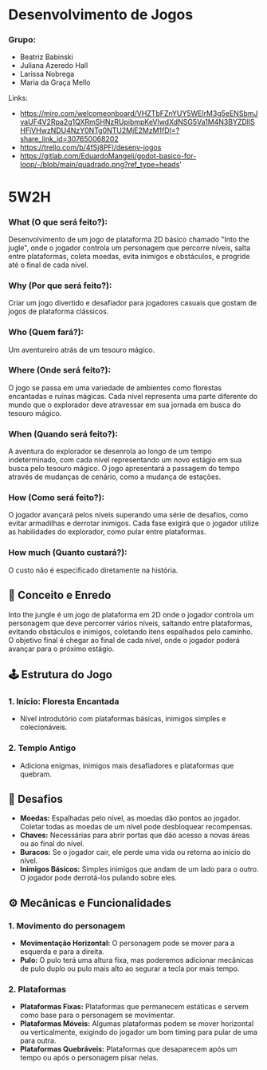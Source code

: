 # Desenvolvimento de Jogos 
### Grupo: 
* Beatriz Babinski
* Juliana Azeredo Hall
* Larissa Nobrega
* Maria da Graça Mello 

Links: 
- https://miro.com/welcomeonboard/VHZTbFZnYUY5WElrM3g5eENSbmJvaUF4V2Rpa2g1QXRmSHNzRUpibmpKeVlwdXdNSG5Va1M4N3BYZDllSHFjVHwzNDU4NzY0NTg0NTU2MjE2MzM1fDI=?share_link_id=307650068202
- https://trello.com/b/4fSj8PFl/desenv-jogos
- https://gitlab.com/EduardoMangeli/godot-basico-for-loop/-/blob/main/quadrado.png?ref_type=heads'


# 5W2H
### What (O que será feito?):
Desenvolvimento de um jogo de plataforma 2D básico chamado "Into the jugle", onde o jogador controla um personagem que percorre níveis, salta entre plataformas, coleta moedas, evita inimigos e obstáculos, e progride até o final de cada nível.

###  Why (Por que será feito?):
Criar um jogo divertido e desafiador para jogadores casuais que gostam de jogos de plataforma clássicos.

###  Who (Quem fará?):
Um aventureiro atrás de um tesouro mágico.

###  Where (Onde será feito?):
O jogo se passa em uma variedade de ambientes como florestas encantadas e ruínas mágicas. Cada nível representa uma parte diferente do mundo que o explorador deve atravessar em sua jornada em busca do tesouro mágico.

###  When (Quando será feito?):
A aventura do explorador se desenrola ao longo de um tempo indeterminado, com cada nível representando um novo estágio em sua busca pelo tesouro mágico. O jogo apresentará a passagem do tempo através de mudanças de cenário, como a mudança de estações.

###  How (Como será feito?):
O jogador avançará pelos níveis superando uma série de desafios, como evitar armadilhas e derrotar inimigos. Cada fase exigirá que o jogador utilize as habilidades do explorador, como pular entre plataformas.

###  How much (Quanto custará?):
O custo não é especificado diretamente na história.



## 📜 Conceito e Enredo

Into the jungle é um jogo de plataforma em 2D onde o jogador controla um personagem que deve percorrer vários níveis, saltando entre plataformas, evitando obstáculos e inimigos, coletando itens espalhados pelo caminho. O objetivo final é chegar ao final de cada nível, onde o jogador poderá avançar para o próximo estágio.

## 🕹️ Estrutura do Jogo

### 1. Início: Floresta Encantada
- Nível introdutório com plataformas básicas, inimigos simples e colecionáveis.

### 2. Templo Antigo
- Adiciona enigmas, inimigos mais desafiadores e plataformas que quebram.

## 🧩 Desafios

- **Moedas:** Espalhadas pelo nível, as moedas dão pontos ao jogador. Coletar todas as moedas de um nível pode desbloquear recompensas.
- **Chaves:**  Necessárias para abrir portas que dão acesso a novas áreas ou ao final do nível.
- **Buracos:** Se o jogador cair, ele perde uma vida ou retorna ao início do nível.
- **Inimigos Básicos:** Simples inimigos que andam de um lado para o outro. O jogador pode derrotá-los pulando sobre eles.


## ⚙️ Mecânicas e Funcionalidades

### 1. Movimento do personagem
- **Movimentação Horizontal:** O personagem pode se mover para a esquerda e para a direita.
- **Pulo:** O pulo terá uma altura fixa, mas poderemos adicionar mecânicas de pulo duplo ou pulo mais alto ao segurar a tecla por mais tempo.

### 2. Plataformas
- **Plataformas Fixas:** Plataformas que permanecem estáticas e servem como base para o personagem se movimentar.
- **Plataformas Móveis:**  Algumas plataformas podem se mover horizontal ou verticalmente, exigindo do jogador um bom timing para pular de uma para outra.
- **Plataformas Quebráveis:** Plataformas que desaparecem após um tempo ou após o personagem pisar nelas.

  
